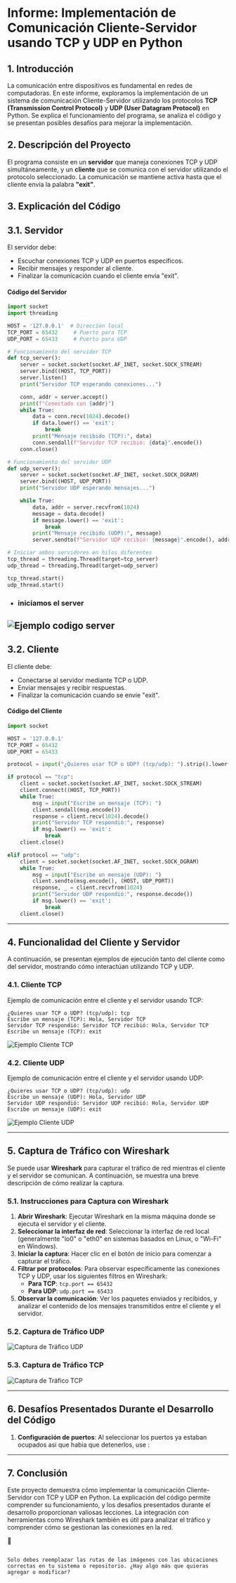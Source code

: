
# Informe: Implementación de Comunicación Cliente-Servidor usando TCP y UDP en Python

## 1. Introducción
La comunicación entre dispositivos es fundamental en redes de computadoras. En este informe, exploramos la implementación de un sistema de comunicación Cliente-Servidor utilizando los protocolos **TCP (Transmission Control Protocol)** y **UDP (User Datagram Protocol)** en Python. Se explica el funcionamiento del programa, se analiza el código y se presentan posibles desafíos para mejorar la implementación.

## 2. Descripción del Proyecto
El programa consiste en un **servidor** que maneja conexiones TCP y UDP simultáneamente, y un **cliente** que se comunica con el servidor utilizando el protocolo seleccionado. La comunicación se mantiene activa hasta que el cliente envía la palabra **"exit"**.

## 3. Explicación del Código

## 3.1. Servidor
El servidor debe:
- Escuchar conexiones TCP y UDP en puertos específicos.
- Recibir mensajes y responder al cliente.
- Finalizar la comunicación cuando el cliente envía "exit".


#### **Código del Servidor**
```python
import socket
import threading

HOST = '127.0.0.1'  # Dirección local
TCP_PORT = 65432     # Puerto para TCP
UDP_PORT = 65433     # Puerto para UDP

# Funcionamiento del servidor TCP
def tcp_server():
    server = socket.socket(socket.AF_INET, socket.SOCK_STREAM)
    server.bind((HOST, TCP_PORT))
    server.listen()
    print("Servidor TCP esperando conexiones...")

    conn, addr = server.accept()
    print(f"Conectado con {addr}")
    while True:
        data = conn.recv(1024).decode()
        if data.lower() == 'exit':
            break
        print("Mensaje recibido (TCP):", data)
        conn.sendall(f"Servidor TCP recibió: {data}".encode())
    conn.close()

# Funcionamiento del servidor UDP
def udp_server():
    server = socket.socket(socket.AF_INET, socket.SOCK_DGRAM)
    server.bind((HOST, UDP_PORT))
    print("Servidor UDP esperando mensajes...")

    while True:
        data, addr = server.recvfrom(1024)
        message = data.decode()
        if message.lower() == 'exit':
            break
        print("Mensaje recibido (UDP):", message)
        server.sendto(f"Servidor UDP recibió: {message}".encode(), addr)

# Iniciar ambos servidores en hilos diferentes
tcp_thread = threading.Thread(target=tcp_server)
udp_thread = threading.Thread(target=udp_server)

tcp_thread.start()
udp_thread.start()
```

<!-- Esta es una sección que Explicación Línea por Línea**
- **Líneas 1-2:** Importamos los módulos necesarios para manejar sockets y subprocesos (hilos).
- **Líneas 4-6:** Definimos la dirección IP y los puertos TCP y UDP.
- **Líneas 9-22:** Implementamos el servidor TCP:
  - Creamos un socket TCP, lo enlazamos a un puerto y lo ponemos en escucha.
  - Aceptamos una conexión entrante y entramos en un bucle para recibir y responder mensajes.
  - Si el cliente envía "exit", cerramos la conexión.
- **Líneas 25-37:** Implementamos el servidor UDP:
  - Creamos un socket UDP y lo enlazamos a un puerto.
  - Recibimos mensajes y respondemos a los clientes.
- **Líneas 40-44:** Creamos dos hilos para que TCP y UDP funcionen simultáneamente.
-->
- ### iniciamos el server
![Ejemplo codigo server](imagenes\inicioserver.png)
----


## 3.2. Cliente
El cliente debe:
- Conectarse al servidor mediante TCP o UDP.
- Enviar mensajes y recibir respuestas.
- Finalizar la comunicación cuando se envíe "exit".

#### **Código del Cliente**
```python
import socket

HOST = '127.0.0.1'
TCP_PORT = 65432
UDP_PORT = 65433

protocol = input("¿Quieres usar TCP o UDP? (tcp/udp): ").strip().lower()

if protocol == "tcp":
    client = socket.socket(socket.AF_INET, socket.SOCK_STREAM)
    client.connect((HOST, TCP_PORT))
    while True:
        msg = input("Escribe un mensaje (TCP): ")
        client.sendall(msg.encode())
        response = client.recv(1024).decode()
        print("Servidor TCP respondió:", response)
        if msg.lower() == 'exit':
            break
    client.close()

elif protocol == "udp":
    client = socket.socket(socket.AF_INET, socket.SOCK_DGRAM)
    while True:
        msg = input("Escribe un mensaje (UDP): ")
        client.sendto(msg.encode(), (HOST, UDP_PORT))
        response, _ = client.recvfrom(1024)
        print("Servidor UDP respondió:", response.decode())
        if msg.lower() == 'exit':
            break
    client.close()
```

<!-- #### **Explicación Línea por Línea**
- **Líneas 1-4:** Importamos el módulo `socket` y definimos IP y puertos.
- **Línea 6:** Preguntamos al usuario si quiere usar TCP o UDP.
- **Líneas 8-18:** Si el usuario elige TCP:
  - Creamos y conectamos un socket TCP.
  - Enviamos mensajes y recibimos respuestas.
  - Finalizamos al enviar "exit".
- **Líneas 20-29:** Si el usuario elige UDP:
  - Creamos un socket UDP.
  - Enviamos mensajes y recibimos respuestas.
  - Finalizamos con "exit".
-->
  

---

## 4. Funcionalidad del Cliente y Servidor

A continuación, se presentan ejemplos de ejecución tanto del cliente como del servidor, mostrando cómo interactúan utilizando TCP y UDP.

### 4.1. Cliente TCP
Ejemplo de comunicación entre el cliente y el servidor usando TCP:

```
¿Quieres usar TCP o UDP? (tcp/udp): tcp
Escribe un mensaje (TCP): Hola, Servidor TCP
Servidor TCP respondió: Servidor TCP recibió: Hola, Servidor TCP
Escribe un mensaje (TCP): exit
```

![Ejemplo Cliente TCP](imagenes\clientetcp.png)

### 4.2. Cliente UDP
Ejemplo de comunicación entre el cliente y el servidor usando UDP:

```
¿Quieres usar TCP o UDP? (tcp/udp): udp
Escribe un mensaje (UDP): Hola, Servidor UDP
Servidor UDP respondió: Servidor UDP recibió: Hola, Servidor UDP
Escribe un mensaje (UDP): exit
```

![Ejemplo Cliente UDP](imagenes\clienteudp.png)

---

## 5. Captura de Tráfico con Wireshark

Se puede usar **Wireshark** para capturar el tráfico de red mientras el cliente y el servidor se comunican. A continuación, se muestra una breve descripción de cómo realizar la captura.

### 5.1. Instrucciones para Captura con Wireshark

1. **Abrir Wireshark**: Ejecutar Wireshark en la misma máquina donde se ejecuta el servidor y el cliente.
2. **Seleccionar la interfaz de red**: Seleccionar la interfaz de red local (generalmente "lo0" o "eth0" en sistemas basados en Linux, o "Wi-Fi" en Windows).
3. **Iniciar la captura**: Hacer clic en el botón de inicio para comenzar a capturar el tráfico.
4. **Filtrar por protocolos**: Para observar específicamente las conexiones TCP y UDP, usar los siguientes filtros en Wireshark:
   - **Para TCP**: `tcp.port == 65432`
   - **Para UDP**: `udp.port == 65433`
5. **Observar la comunicación**: Ver los paquetes enviados y recibidos, y analizar el contenido de los mensajes transmitidos entre el cliente y el servidor.



### 5.2. Captura de Tráfico UDP

![Captura de Tráfico UDP](imagenes\capturasahrkudp.png)

### 5.3. Captura de Tráfico TCP
![Captura de Tráfico TCP](imagenes\capturasahrktcp.png)

---

## 6. Desafíos Presentados Durante el Desarrollo del Código

1. **Configuración de puertos**: Al seleccionar los puertos ya estaban ocupados asi que habia que detenerlos, use : 
---

## 7. Conclusión
Este proyecto demuestra cómo implementar la comunicación Cliente-Servidor con TCP y UDP en Python. La explicación del código permite comprender su funcionamiento, y los desafíos presentados durante el desarrollo proporcionan valiosas lecciones. La integración con herramientas como Wireshark también es útil para analizar el tráfico y comprender cómo se gestionan las conexiones en la red.

🚀
```

Solo debes reemplazar las rutas de las imágenes con las ubicaciones correctas en tu sistema o repositorio. ¿Hay algo más que quieras agregar o modificar?